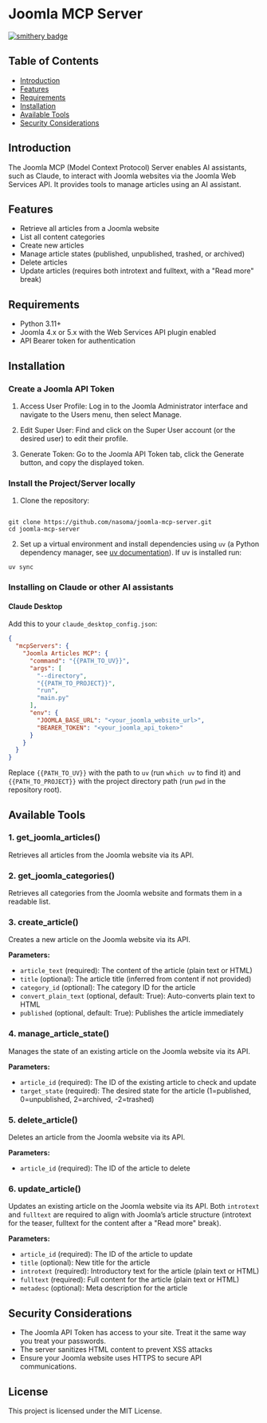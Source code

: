 # Joomla MCP Server

[![smithery badge](https://smithery.ai/badge/@nasoma/joomla-mcp-server)](https://smithery.ai/server/@nasoma/joomla-mcp-server)

## Table of Contents
- [Introduction](#introduction)
- [Features](#features)
- [Requirements](#requirements)
- [Installation](#installation)
- [Available Tools](#available-tools)
- [Security Considerations](#security-considerations)

## Introduction
The Joomla MCP (Model Context Protocol) Server enables AI assistants, such as Claude, to interact with Joomla websites via the Joomla Web Services API. It provides tools to manage articles using an AI assistant.

## Features
- Retrieve all articles from a Joomla website
- List all content categories
- Create new articles
- Manage article states (published, unpublished, trashed, or archived)
- Delete articles
- Update articles (requires both introtext and fulltext, with a "Read more" break)

## Requirements
- Python 3.11+
- Joomla 4.x or 5.x with the Web Services API plugin enabled
- API Bearer token for authentication


## Installation


### Create a Joomla API Token

1. Access User Profile: Log in to the Joomla Administrator interface and navigate to the Users menu, then select Manage.

2. Edit Super User: Find and click on the Super User account (or the desired user) to edit their profile.

3. Generate Token: Go to the Joomla API Token tab, click the Generate button, and copy the displayed token.


###  Install the Project/Server locally
1. Clone the repository:
```

git clone https://github.com/nasoma/joomla-mcp-server.git
cd joomla-mcp-server

```
2. Set up a virtual environment and install dependencies using `uv` (a Python dependency manager, see [uv documentation](https://github.com/astral-sh/uv)). If uv is installed run:

```
uv sync 
```


### Installing on Claude or other AI assistants
#### Claude Desktop

Add this to your `claude_desktop_config.json`:


```json
{
  "mcpServers": {
    "Joomla Articles MCP": {
      "command": "{{PATH_TO_UV}}",
      "args": [
        "--directory",
        "{{PATH_TO_PROJECT}}",
        "run",
        "main.py"
      ],
      "env": {
        "JOOMLA_BASE_URL": "<your_joomla_website_url>",
        "BEARER_TOKEN": "<your_joomla_api_token>"
      }
    }
  }
}


```
Replace `{{PATH_TO_UV}}` with the path to `uv` (run `which uv` to find it) and `{{PATH_TO_PROJECT}}` with the project directory path (run `pwd` in the repository root).




## Available Tools

### 1. get_joomla_articles()
Retrieves all articles from the Joomla website via its API.



### 2. get_joomla_categories()
Retrieves all categories from the Joomla website and formats them in a readable list.


### 3. create_article()
Creates a new article on the Joomla website via its API.

**Parameters:**
- `article_text` (required): The content of the article (plain text or HTML)
- `title` (optional): The article title (inferred from content if not provided)
- `category_id` (optional): The category ID for the article
- `convert_plain_text` (optional, default: True): Auto-converts plain text to HTML
- `published` (optional, default: True): Publishes the article immediately

### 4. manage_article_state()
Manages the state of an existing article on the Joomla website via its API.

**Parameters:**
- `article_id` (required): The ID of the existing article to check and update
- `target_state` (required): The desired state for the article (1=published, 0=unpublished, 2=archived, -2=trashed)

### 5. delete_article()
Deletes an article from the Joomla website via its API.

**Parameters:**
- `article_id` (required): The ID of the article to delete

### 6. update_article()
Updates an existing article on the Joomla website via its API. Both `introtext` and `fulltext` are required to align with Joomla’s article structure (introtext for the teaser, fulltext for the content after a "Read more" break).

**Parameters:**
- `article_id` (required): The ID of the article to update
- `title` (optional): New title for the article
- `introtext` (required): Introductory text for the article (plain text or HTML)
- `fulltext` (required): Full content for the article (plain text or HTML)
- `metadesc` (optional): Meta description for the article





## Security Considerations

- The Joomla API Token has access to your site. Treat it the same way you treat your passwords.
- The server sanitizes HTML content to prevent XSS attacks
- Ensure your Joomla website uses HTTPS to secure API communications.

## License
This project is licensed under the MIT License. 